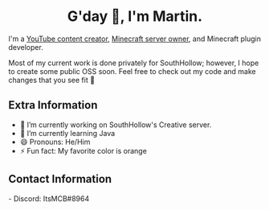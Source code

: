 <h1 align="center">G'day 👋, I'm Martin.</h1>

I'm a <a href="https://www.youtube.com/ItsMCBHere" target="blank">YouTube content creator</a>, <a href="https://southhollow.net/" target="blank">Minecraft server owner</a>, and Minecraft plugin developer.

Most of my current work is done privately for SouthHollow; however, I hope to create some public OSS soon. Feel free to check out my code and make changes that you see fit 🙂

<h2>Extra Information</h2>

- 🔭 I’m currently working on SouthHollow's Creative server.
- 🌱 I’m currently learning Java
- 😄 Pronouns: He/Him
- ⚡ Fun fact: My favorite color is orange


<h2>Contact Information</h2>
- Discord: ItsMCB#8964

